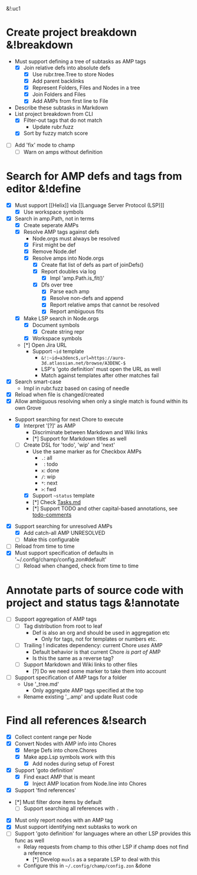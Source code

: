 &!:uc1

# Create project breakdown &!breakdown
- Must support defining a tree of subtasks as AMP tags
	- [x] Join relative defs into absolute defs
		- [x] Use rubr.tree.Tree to store Nodes
		- [x] Add parent backlinks
		- [x] Represent Folders, Files and Nodes in a tree
		- [x] Join Folders and Files
		- [x] Add AMPs from first line to File
- Describe these subtasks in Markdown
- List project breakdown from CLI
	- [x] Filter-out tags that do not match
		- Update rubr.fuzz
	- [x] Sort by fuzzy match score
- [ ] Add 'fix' mode to champ
	- [ ] Warn on amps without definition

# Search for AMP defs and tags from editor &!define
- [x] Must support [[Helix]] via [[Language Server Protocol (LSP)]]
	- [x] Use workspace symbols
- [x] Search in amp.Path, not in terms
	- [x] Create seperate AMPs
	- [x] Resolve AMP tags against defs
		- Node.orgs must always be resolved
		- [x] First might be def
		- [x] Remove Node.def
		- [x] Resolve amps into Node.orgs
			- [x] Create flat list of defs as part of joinDefs()
			- [x] Report doubles via log
				- [x] Impl 'amp.Path.is_fit()'
			- [x] Dfs over tree
				- [x] Parse each amp
				- [x] Resolve non-defs and append
				- [x] Report relative amps that cannot be resolved
				- [x] Report ambiguous fits
	- [x] Make LSP search in Node.orgs
		- [x] Document symbols
			- [x] Create string repr
		- [x] Workspace symbols
	- [*] Open Jira URL
		- Support `~id` template
			- `&!:~id=a3denc$,url=https://auro-3d.atlassian.net/browse/A3DENC-$`
			- LSP's 'goto definition' must open the URL as well
			- Match against templates after other matches fail
- [x] Search smart-case
	- Impl in rubr.fuzz based on casing of needle
- [x] Reload when file is changed/created
- [x] Allow ambiguous resolving when only a single match is found within its own Grove
- Support searching for next Chore to execute
	- [x] Interpret '[?]' as AMP
		- Discriminate between Markdown and Wiki links
		- [*] Support for Markdown titles as well
	- [ ] Create DSL for 'todo', 'wip' and 'next'
		- Use the same marker as for Checkbox AMPs
			- `.`: all
			- ` `: todo
			- `x`: done
			- `/`: wip
			- `*`: next
			- `>`: fwd
		- [x] Support `~status` template
		- [*] Check [Tasks.md](https://tasks.md/)
		- [*] Support TODO and other capital-based annotations, see [todo-comments](https://github.com/folke/todo-comments.nvim)
- [x] Support searching for unresolved AMPs
	- [x] Add catch-all AMP UNRESOLVED
	- [ ] Make this configurable
- [ ] Reload from time to time
- [x] Must support specification of defaults in '~/.config/champ/config.zon#default'
	- [ ] Reload when changed, check from time to time

# Annotate parts of source code with project and status tags &!annotate
- [ ] Support aggregation of AMP tags
	- [ ] Tag distribution from root to leaf
		- Def is also an org and should be used in aggregation etc
			- Only for tags, not for templates or numbers etc.
	- [ ] Trailing ! indicates dependency: current Chore _uses_ AMP
		- Default behavior is that current Chore _is part of_ AMP
		- Is this the same as a reverse tag?
	- [ ] Support Markdown and Wiki links to other files
		- [?] Do we need some marker to take them into account
- [ ] Support specification of AMP tags for a folder
	- Use '_tree.md'
		- Only aggregate AMP tags specified at the top
	- Rename existing '_.amp' and update Rust code

# Find all references &!search
- [x] Collect content range per Node
- [x] Convert Nodes with AMP info into Chores
	- [x] Merge Defs into chore.Chores
	- [x] Make app.Lsp symbols work with this
		- [x] Add nodes during setup of Forest
- [x] Support 'goto definition'
	- [x] Find exact AMP that is meant
		- [x] Inject AMP location from Node.line into Chores
- [x] Support 'find references'
- [*] Must filter done items by default
	- [ ] Support searching all references with `.`
- [x] Must only report nodes with an AMP tag
- [x] Must support identifying next subtasks to work on
- [ ] Support 'goto definition' for languages where an other LSP provides this func as well
	- Relay requests from champ to this other LSP if champ does not find a reference
		- [*] Develop `muxls` as a separate LSP to deal with this
	- Configure this in `~/.config/champ/config.zon` &done
